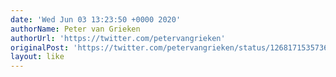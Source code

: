 ```yaml
---
date: 'Wed Jun 03 13:23:50 +0000 2020'
authorName: Peter van Grieken
authorUrl: 'https://twitter.com/petervangrieken'
originalPost: 'https://twitter.com/petervangrieken/status/1268171535736541184'
layout: like
---
```

